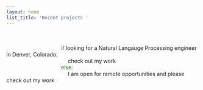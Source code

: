 ```yaml
---
layout: home
list_title: 'Recent projects '
---
```

<br/>
<br/>
&emsp; &emsp; &emsp; &emsp; &emsp; &emsp; &emsp; &emsp; <span style="color:green">if</span> looking for a Natural Langauge Processing engineer in Denver, Colorado:<br/>
&emsp; &emsp; &emsp; &emsp; &emsp; &emsp; &emsp; &emsp; &emsp; check out my work<br/>
&emsp; &emsp; &emsp; &emsp; &emsp; &emsp; &emsp; &emsp; <span style="color:green"> else:</span><br/>
&emsp; &emsp; &emsp; &emsp; &emsp; &emsp; &emsp; &emsp; &emsp; I am open for remote opportunities and please check out my work
<br/>
<br/>

                      
          
